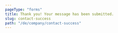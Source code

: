 ```yaml
---
pageType: "forms"
title: Thank you! Your message has been submitted.
slug: contact-success
path: "/de/company/contact-success"
---
```

